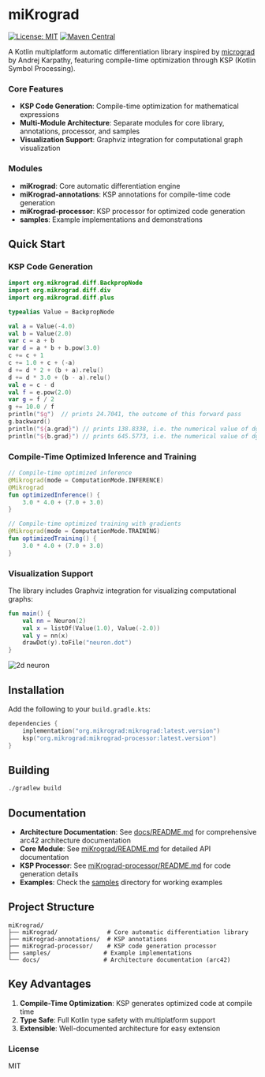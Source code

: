 # miKrograd

[![License: MIT](https://img.shields.io/badge/License-MIT-yellow.svg)](LICENSE)
[![Maven Central](https://img.shields.io/maven-central/v/sk.ainet.mikrograd/miKrograd.svg)](https://central.sonatype.com/artifact/sk.ainet.mikrograd/miKrograd)

A Kotlin multiplatform automatic differentiation library inspired by [micrograd](https://github.com/karpathy/micrograd) by Andrej Karpathy, featuring compile-time optimization through KSP (Kotlin Symbol Processing).

### Core Features
- **KSP Code Generation**: Compile-time optimization for mathematical expressions
- **Multi-Module Architecture**: Separate modules for core library, annotations, processor, and samples
- **Visualization Support**: Graphviz integration for computational graph visualization

### Modules
- **miKrograd**: Core automatic differentiation engine
- **miKrograd-annotations**: KSP annotations for compile-time code generation
- **miKrograd-processor**: KSP processor for optimized code generation
- **samples**: Example implementations and demonstrations

## Quick Start


### KSP Code Generation


```kotlin
import org.mikrograd.diff.BackpropNode
import org.mikrograd.diff.div
import org.mikrograd.diff.plus

typealias Value = BackpropNode

val a = Value(-4.0)
val b = Value(2.0)
var c = a + b
var d = a * b + b.pow(3.0)
c += c + 1
c += 1.0 + c + (-a)
d += d * 2 + (b + a).relu()
d += d * 3.0 + (b - a).relu()
val e = c - d
val f = e.pow(2.0)
var g = f / 2
g += 10.0 / f
println("$g")  // prints 24.7041, the outcome of this forward pass
g.backward()
println("${a.grad}") // prints 138.8338, i.e. the numerical value of dg/da
println("${b.grad}") // prints 645.5773, i.e. the numerical value of dg/db```

```

### Compile-Time Optimized Inference and Training

```kotlin
// Compile-time optimized inference
@Mikrograd(mode = ComputationMode.INFERENCE)
@Mikrograd
fun optimizedInference() {
    3.0 * 4.0 + (7.0 + 3.0)
}

// Compile-time optimized training with gradients  
@Mikrograd(mode = ComputationMode.TRAINING)
fun optimizedTraining() {
    3.0 * 4.0 + (7.0 + 3.0)
}
```

### Visualization Support

The library includes Graphviz integration for visualizing computational graphs:

```kotlin
fun main() {
    val nn = Neuron(2)
    val x = listOf(Value(1.0), Value(-2.0))
    val y = nn(x)
    drawDot(y).toFile("neuron.dot")
}
```

![2d neuron](neuron.svg)

## Installation

Add the following to your `build.gradle.kts`:

```kotlin
dependencies {
    implementation("org.mikrograd:mikrograd:latest.version")
    ksp("org.mikrograd:mikrograd-processor:latest.version")
}
```

## Building

```bash
./gradlew build
```

## Documentation

- **Architecture Documentation**: See [docs/README.md](docs/README.md) for comprehensive arc42 architecture documentation
- **Core Module**: See [miKrograd/README.md](miKrograd/README.md) for detailed API documentation
- **KSP Processor**: See [miKrograd-processor/README.md](miKrograd-processor/README.md) for code generation details
- **Examples**: Check the [samples](samples/) directory for working examples

## Project Structure

```
miKrograd/
├── miKrograd/              # Core automatic differentiation library
├── miKrograd-annotations/  # KSP annotations
├── miKrograd-processor/    # KSP code generation processor  
├── samples/               # Example implementations
└── docs/                  # Architecture documentation (arc42)
```

## Key Advantages

1. **Compile-Time Optimization**: KSP generates optimized code at compile time
2. **Type Safe**: Full Kotlin type safety with multiplatform support
3. **Extensible**: Well-documented architecture for easy extension

### License

MIT
